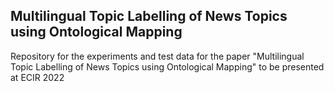 ## Multilingual Topic Labelling of News Topics using Ontological Mapping
Repository for the experiments and test data for the paper "Multilingual Topic Labelling of News Topics using Ontological Mapping" to be presented at ECIR 2022 
